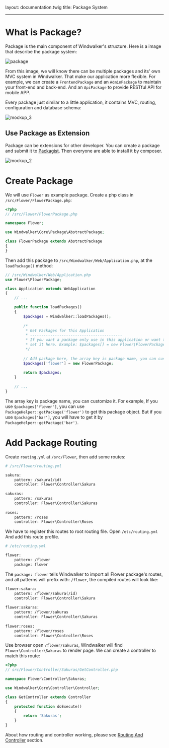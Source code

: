 layout: documentation.twig
title: Package System

---

# What is Package?

Package is the main component of Windwalker's structure. Here is a image that describe the package system:

![package](https://cloud.githubusercontent.com/assets/1639206/5579031/b4c50ed8-906e-11e4-8964-a1f2d949fc88.png)

From this image, we will know there can be multiple packages and its' own MVC system in Windwalker. That make our application
 more flexible. For example, we can create a `FrontendPackage` and an `AdminPackage` to maintain your front-end and back-end.
 And an `ApiPackage` to provide RESTful API for mobile APP.
 
Every package just similar to a little application, it contains MVC, routing, configuration and database schema:

![mockup_3](https://cloud.githubusercontent.com/assets/1639206/5579086/ff7483ea-906f-11e4-9663-31c9276493af.png)
  
## Use Package as Extension

Package can be extensions for other developer. You can create a package and submit it to [Packagist](https://packagist.org/).
Then everyone are able to install it by composer.

![mockup_2](https://cloud.githubusercontent.com/assets/1639206/5579085/ff715d8c-906f-11e4-92dc-43c3839e0ef8.png)

# Create Package

We will use `Flower` as example package. Create a php class in `/src/Flower/FlowerPackage.php`:

``` php
<?php
// /src/Flower/FlowerPackage.php

namespace Flower;

use Windwalker\Core\Package\AbstractPackage;

class FlowerPackage extends AbstractPackage
{
}
```

Then add this package to `/src/Windwalker/Web/Application.php`, at the `loadPackage()` method:

``` php
// /src/Windwalker/Web/Application.php
use Flower\FlowerPackage;

class Application extends WebApplication
{
    // ...

    public function loadPackages()
    {
        $packages = Windwalker::loadPackages();
    
        /*
         * Get Packages for This Application
         * -----------------------------------------
         * If you want a package only use in this application or want to override a global package,
         * set it here. Example: $packages[] = new Flower\FlowerPackage;
         */
    
        // Add package here, the array key is package name, you can customize it.
        $packages['flower'] = new FlowerPackage;
    
        return $packages;
    }
    
    // ...
}
```

The array key is package name, you can customize it. For example, If you use `$packages['flower']`, you can use `PackageHelper::getPackage('flower')`
to get this package object. But if you use `$packages['bar']`, you will have to get it by  `PackageHelper::getPackage('bar')`.

# Add Package Routing

Create `routing.yml` at `/src/Flower`, then add some routes:

``` apache
# /src/Flower/routing.yml

sakura:
    pattern: /sakura(/id)
    controller: Flower\Controller\Sakura
    
sakuras:
    pattern: /sakuras
    controller: Flower\Controller\Sakuras
    
roses:
    pattern: /roses
    controller: Flower\Controller\Roses
```

We have to register this routes to root routing file. Open `/etc/routing.yml` And add this route profile.

``` apache
# /etc/routing.yml

flower:
    pattern: /flower
    package: flower
```

The `package: flower` tells Windwalker to import all Flower package's routes, and all patterns will prefix with: `/flower`, 
the compiled routes will look like:

``` html
flower:sakura:
    pattern: /flower/sakura(/id)
    controller: Flower\Controller\Sakura
    
flower:sakuras:
    pattern: /flower/sakuras
    controller: Flower\Controller\Sakuras
    
flower:roses:
    pattern: /flower/roses
    controller: Flower\Controller\Roses
```

Use browser open `/flower/sakuras`, Windwalker will find `Flower\Controller\Sakuras` to render page. We can create a controller to match this route:

``` php
<?php
// src/Flower/Controller/Sakuras/GetController.php

namespace Flower\Controller\Sakuras;

use Windwalker\Core\Controller\Controller;

class GetController extends Controller
{
	protected function doExecute()
	{
		return 'Sakuras';
	}
}
```

About how routing and controller working, please see [Routing And Controller](routing-controller.html) section.
